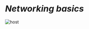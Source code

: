 # **_Networking basics_**

![host](https://user-images.githubusercontent.com/85587286/160661691-8edcf0c5-96fc-47ed-9fa3-972328bc683b.png)

